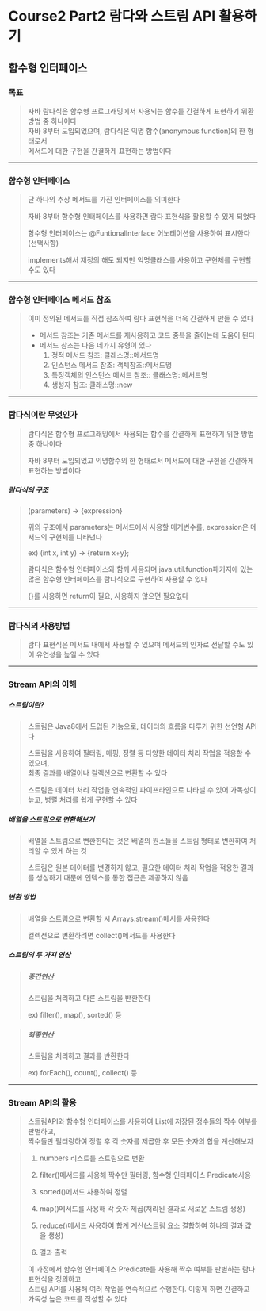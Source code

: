 # Course2 Part2 람다와 스트림 API 활용하기   

## 함수형 인터페이스

### 목표
> 자바 람다식은 함수형 프로그래밍에서 사용되는 함수를 간결하게 표현하기 위환 방법 중 하나이다   
> 자바 8부터 도입되었으며, 람다식은 익명 함수(anonymous function)의 한 형태로서   
> 메서드에 대한 구현을 간결하게 표현하는 방법이다
> 
---

### 함수형 인터페이스
> 단 하나의 추상 메서드를 가진 인터페이스를 의미한다
> 
> 자바 8부터 함수형 인터페이스를 사용하면 람다 표현식을 활용할 수 있게 되었다
> 
> 함수형 인터페이스는 @FuntionalInterface 어노테이션을 사용하여 표시한다(선택사항)
> 
> implements해서 재정의 해도 되지만 익명클래스를 사용하고 구현체를 구현할 수도 있다

---

### 함수형 인터페이스 메서드 참조
> 이미 정의된 메서드를 직접 참조하여 람다 표현식을 더욱 간결하게 만들 수 있다
> 
> - 메서드 참조는 기존 메서드를 재사용하고 코드 중복을 줄이는데 도움이 된다
> - 메서드 참조는 다음 네가지 유형이 있다
>   1. 정적 메서드 참조: 클래스명::메서드명
>   2. 인스턴스 메서드 참조: 객체참조::메서드명
>   3. 특정객체의 인스턴스 메서드 참조:: 클래스명::메서드명
>   4. 생성자 참조: 클래스명::new

---

### 람다식이란 무엇인가
> 람다식은 함수형 프로그래밍에서 사용되는 함수를 간결하게 표현하기 위한 방법 중 하나이다
> 
> 자바  8부터 도입되었고 익명함수의 한 형태로서 메서드에 대한 구현을 간결하게 표현하는 방법이다

##### 람다식의 구조
> (parameters) -> {expression}
> 
> 위의 구조에서 parameters는 메서드에서 사용할 매개변수를, expression은 메서드의 구현체를 나타낸다
> 
> ex) (int x, int y) -> {return x+y};
>
> 람다식은 함수형 인터페이스와 함께 사용되며 java.util.function패키지에 있는   
> 많은 함수형 인터페이스를 람다식으로 구현하여 사용할 수 있다
> 
> {}를 사용하면 return이 필요, 사용하지 않으면 필요없다

---

### 람다식의 사용방법
> 람다 표현식은 메서드 내에서 사용할 수 있으며 메서드의 인자로 전달할 수도 있어 유연성을 높일 수 있다

---

### Stream API의 이해
##### 스트림이란?
> 스트림은 Java8에서 도입된 기능으로, 데이터의 흐름을 다루기 위한 선언형 API다
>
> 스트림을 사용하여 필터링, 매핑, 정렬 등 다양한 데이터 처리 작업을 적용할 수 있으며,   
> 최종 결과를 배열이나 컬렉션으로 변환할 수 있다
> 
> 스트림은 데이터 처리 작업을 연속적인 파이프라인으로 나타낼 수 있어 가독성이 높고, 병렬 처리를 쉽게 구현할 수 있다


##### 배열을 스트림으로 변환해보기
> 배열을 스트림으로 변환한다는 것은 배열의 원소들을 스트림 형태로 변환하여 처리할 수 있게 하는 것 
> 
> 스트림은 원본 데이터를 변경하지 않고, 필요한 데이터 처리 작업을 적용한 결과를 생성하기 때문에 인덱스를 통한 접근은 제공하지 않음

##### 변환 방법
> 배열을 스트림으로 변환할 시 Arrays.stream()메서를 사용한다
> 
> 컬렉션으로 변환하려면 collect()메서드를 사용한다

##### 스트림의 두 가지 연산
> ##### 중간연산
> 스트림을 처리하고 다른 스트림을 반환한다
> 
> ex) filter(), map(), sorted() 등
 
> ##### 최종연산
> 스트림을 처리하고 결과를 반환한다
> 
> ex) forEach(), count(), collect() 등

---

### Stream API의 활용

> 스트림API와 함수형 인터페이스를 사용하여 List에 저장된 정수들의 짝수 여부를 판별하고,   
> 짝수들만 필터링하여 정렬 후 각 숫자를 제곱한 후 모든 숫자의 합을 계산해보자

> 1. numbers 리스트를 스트림으로 변환
> 
> 
> 2. filter()메서드를 사용해 짝수만 필터링, 함수형 인터페이스 Predicate사용
> 
> 
> 3. sorted()메서드 사용하여 정렬
> 
> 
> 4. map()메서드를 사용해 각 숫자 제곱(처리된 결과로 새로운 스트림 생성)
> 
> 
> 5. reduce()메서드 사용하여 합계 계산(스트림 요소 결합하여 하나의 결과 값을 생성)
> 
> 
> 6. 결과 출력
> 
> 이 과정에서 함수형 인터페이스 Predicate<T>를 사용해 짝수 여부를 판별하는 람다 표현식을 정의하고   
> 스트림 API를 사용해 여러 작업을 연속적으로 수행한다. 이렇게 하면 간결하고 가독성 높은 코드를 작성할 수 있다